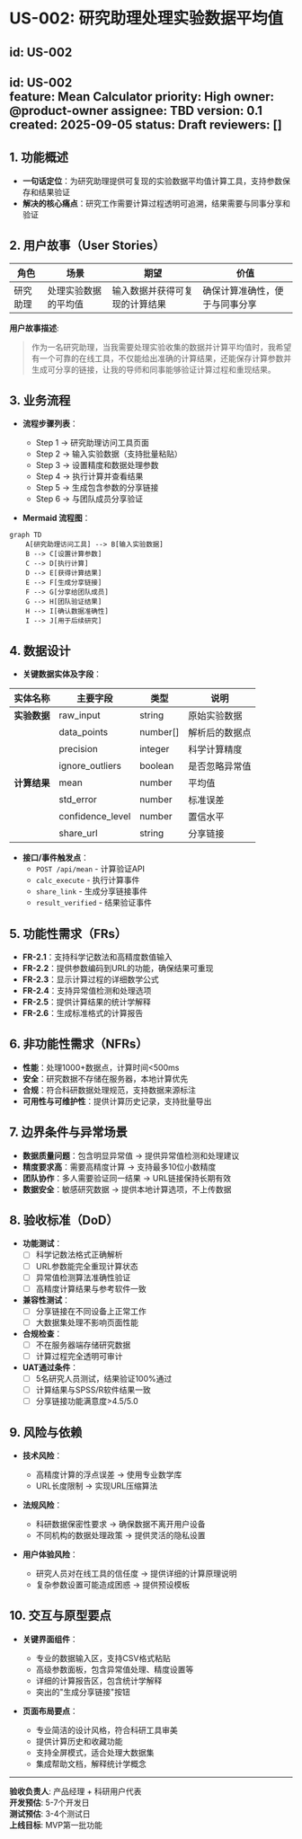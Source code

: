 # US-002: 研究助理处理实验数据平均值

id: US-002
---
id: US-002  
feature: Mean Calculator
priority: High
owner: @product-owner
assignee: TBD
version: 0.1
created: 2025-09-05
status: Draft
reviewers: []
---

## 1. **功能概述**
- **一句话定位**：为研究助理提供可复现的实验数据平均值计算工具，支持参数保存和结果验证
- **解决的核心痛点**：研究工作需要计算过程透明可追溯，结果需要与同事分享和验证

## 2. **用户故事（User Stories）**
| 角色 | 场景 | 期望 | 价值 |
| ---- | ---- | ---- | ---- |
| 研究助理 | 处理实验数据的平均值 | 输入数据并获得可复现的计算结果 | 确保计算准确性，便于与同事分享 |

**用户故事描述**:
> 作为一名研究助理，当我需要处理实验收集的数据并计算平均值时，我希望有一个可靠的在线工具，不仅能给出准确的计算结果，还能保存计算参数并生成可分享的链接，让我的导师和同事能够验证计算过程和重现结果。

## 3. **业务流程**
- **流程步骤列表**：
  - Step 1 → 研究助理访问工具页面
  - Step 2 → 输入实验数据（支持批量粘贴）
  - Step 3 → 设置精度和数据处理参数
  - Step 4 → 执行计算并查看结果
  - Step 5 → 生成包含参数的分享链接
  - Step 6 → 与团队成员分享验证

- **Mermaid 流程图**：
```mermaid
graph TD
    A[研究助理访问工具] --> B[输入实验数据]
    B --> C[设置计算参数]
    C --> D[执行计算]
    D --> E[获得计算结果]
    E --> F[生成分享链接]
    F --> G[分享给团队成员]
    G --> H[团队验证结果]
    H --> I[确认数据准确性]
    I --> J[用于后续研究]
```

## 4. **数据设计**
- **关键数据实体及字段**：

| 实体名称 | 主要字段 | 类型 | 说明 |
|---------|---------|------|------|
| **实验数据** | raw_input | string | 原始实验数据 |
|  | data_points | number[] | 解析后的数据点 |
|  | precision | integer | 科学计算精度 |
|  | ignore_outliers | boolean | 是否忽略异常值 |
| **计算结果** | mean | number | 平均值 |
|  | std_error | number | 标准误差 |
|  | confidence_level | number | 置信水平 |
|  | share_url | string | 分享链接 |

- **接口/事件触发点**：
  - `POST /api/mean` - 计算验证API
  - `calc_execute` - 执行计算事件
  - `share_link` - 生成分享链接事件
  - `result_verified` - 结果验证事件

## 5. **功能性需求（FRs）**
- **FR-2.1**：支持科学记数法和高精度数值输入
- **FR-2.2**：提供参数编码到URL的功能，确保结果可重现
- **FR-2.3**：显示计算过程的详细数学公式
- **FR-2.4**：支持异常值检测和处理选项
- **FR-2.5**：提供计算结果的统计学解释
- **FR-2.6**：生成标准格式的计算报告

## 6. **非功能性需求（NFRs）**
- **性能**：处理1000+数据点，计算时间<500ms
- **安全**：研究数据不存储在服务器，本地计算优先
- **合规**：符合科研数据处理规范，支持数据来源标注
- **可用性与可维护性**：提供计算历史记录，支持批量导出

## 7. **边界条件与异常场景**
- **数据质量问题**：包含明显异常值 → 提供异常值检测和处理建议
- **精度要求高**：需要高精度计算 → 支持最多10位小数精度
- **团队协作**：多人需要验证同一结果 → URL链接保持长期有效
- **数据安全**：敏感研究数据 → 提供本地计算选项，不上传数据

## 8. **验收标准（DoD）**
- **功能测试**：
  - [ ] 科学记数法格式正确解析
  - [ ] URL参数能完全重现计算状态
  - [ ] 异常值检测算法准确性验证
  - [ ] 高精度计算结果与参考软件一致

- **兼容性测试**：
  - [ ] 分享链接在不同设备上正常工作
  - [ ] 大数据集处理不影响页面性能

- **合规检查**：
  - [ ] 不在服务器端存储研究数据
  - [ ] 计算过程完全透明可审计

- **UAT通过条件**：
  - [ ] 5名研究人员测试，结果验证100%通过
  - [ ] 计算结果与SPSS/R软件结果一致
  - [ ] 分享链接功能满意度>4.5/5.0

## 9. **风险与依赖**
- **技术风险**：
  - 高精度计算的浮点误差 → 使用专业数学库
  - URL长度限制 → 实现URL压缩算法

- **法规风险**：
  - 科研数据保密性要求 → 确保数据不离开用户设备
  - 不同机构的数据处理政策 → 提供灵活的隐私设置

- **用户体验风险**：
  - 研究人员对在线工具的信任度 → 提供详细的计算原理说明
  - 复杂参数设置可能造成困惑 → 提供预设模板

## 10. **交互与原型要点**
- **关键界面组件**：
  - 专业的数据输入区，支持CSV格式粘贴
  - 高级参数面板，包含异常值处理、精度设置等
  - 详细的计算报告区，包含统计学解释
  - 突出的"生成分享链接"按钮

- **页面布局要点**：
  - 专业简洁的设计风格，符合科研工具审美
  - 提供计算历史和收藏功能
  - 支持全屏模式，适合处理大数据集
  - 集成帮助文档，解释统计学概念

---

**验收负责人**: 产品经理 + 科研用户代表  
**开发预估**: 5-7个开发日  
**测试预估**: 3-4个测试日  
**上线目标**: MVP第一批功能